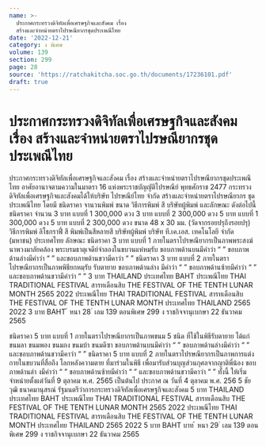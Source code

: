 ```yaml
---
name: >-
  ประกาศกระทรวงดิจิทัลเพื่อเศรษฐกิจและสังคม เรื่อง
  สร้างและจำหน่ายตราไปรษณียากรชุดประเพณีไทย
date: '2022-12-21'
category: ง พิเศษ
volume: 139
section: 299
page: 28
source: 'https://ratchakitcha.soc.go.th/documents/17236101.pdf'
draft: true
---
```


# ประกาศกระทรวงดิจิทัลเพื่อเศรษฐกิจและสังคม เรื่อง สร้างและจำหน่ายตราไปรษณียากรชุดประเพณีไทย

ประกาศกระทรวงดิจิทัลเพื่อเศรษฐกิจและสังคม เรื่อง สร้างและจำหน่ายตราไปรษณียากรชุดประเพณีไทย อาศัยอานาจตามความในมาตรา 16 แห่งพระราชบัญญัติไปรษณีย์ พุทธศักราช 2477 กระทรวงดิจิทัลเพื่อเศรษฐกิจและสังคมได้ให้บริษัท ไปรษณีย์ไทย จำกัด สร้างและจำหน่ายตราไปรษณียากร ชุดประเพณีไทย โดยมี ชนิดราคา จานวนพิมพ์ ขนาด วิธีการพิมพ์ สี บริษัทผู้พิมพ์ และลักษณะ ดังต่อไปนี้ ชนิดราคา จำนวน 3 บาท แบบที่ 1 300,000 ดวง 3 บาท แบบที่ 2 300,000 ดวง 5 บาท แบบที่ 1 300,000 ดวง 5 บาท แบบที่ 2 300,000 ดวง ขนาด 48 x 30 มม. (วัดจากรอยปรุถึงรอยปรุ) วิธีการพิมพ์ ลิโธกราฟี่ สี พิมพ์เป็นสีหลายสี บริษัทผู้พิมพ์ บริษัท ที.เค.เอส. เทคโนโลยี จำกัด (มหาชน) ประเทศไทย ลักษณะ ชนิดราคา 3 บาท แบบที่ 1 ภายในตราไปรษณียากรเป็นภาพพระสงฆ์นาพวงมาลัยคล้อง พระบรมธาตุเจดีย์จำลองในขบวนแห่หมฺรับ ขอบภาพด้านบนมีคำว่า “ ” ขอบภาพด้านล่างมีคำว่า “ ” และขอบภาพด้านขวามีคาว่า “ ” ชนิดราคา 3 บาท แบบที่ 2 ภายในตราไปรษณียากรเป็นภาพพิธียกหมฺรับ รับตายาย ขอบภาพด้านล่าง มีคำว่า “ ” ขอบภาพด้านซ้ายมีคำว่า “ ” และขอบภาพด้านขวามีคำว่า “ ” 3 บาท THAILAND ประเทศไทย BAHT ประเพณีไทย THAI TRADITIONAL FESTIVAL สารทเดือนสิบ THE FESTIVAL OF THE TENTH LUNAR MONTH 2565 2022 ประเพณีไทย THAI TRADITIONAL FESTIVAL สารทเดือนสิบ THE FESTIVAL OF THE TENTH LUNAR MONTH ประเทศไทย THAILAND 2565 2022 3 บาท BAHT ้ หนา 28 ่ เลม 139 ตอนพิเศษ 299 ง ราชกิจจานุเบกษา 22 ธันวาคม 2565

ชนิดราคา 5 บาท แบบที่ 1 ภายในตราไปรษณียากรเป็นภาพขนม 5 ชนิด ที่ใช้ในพิธีรับตายาย ได้แก่ ขนมลา ขนมพอง ขนมกง ขนมบ้า ขนมดีซา ขอบภาพด้านบนมีคำว่า “ ” ขอบภาพด้านล่างมีคำว่า “ ” และขอบภาพด้านขวามีคาว่า “ ” ชนิดราคา 5 บาท แบบที่ 2 ภายในตราไปรษณียากรเป็นภาพการแต่งกายในขบวนที่สื่อถึง โลกหลังความตาย ที่มาร่วมในพิธี เพื่อมารับส่วนบุญส่วนกุศลจากญาติพี่น้อง ขอบภาพด้านล่า งมีคำว่า “ ” ขอบภาพด้านซ้ายมีคำว่า “ ” และขอบภาพด้านขวามีคาว่า “ ” ทั้งนี้ ให้เริ่มจำหน่ายตั้งแต่วันที่ 9 ตุลาคม พ.ศ. 2565 เป็นต้นไป ประกาศ ณ วันที่ 4 ตุลาคม พ.ศ. 256 5 ชัยวุฒิ ธนาคมานุสรณ์ รัฐมนตรีว่าการกระทรวงดิจิทัลเพื่อเศรษฐกิจและสังคม 5 บาท THAILAND ประเทศไทย BAHT ประเพณีไทย THAI TRADITIONAL FESTIVAL สารทเดือนสิบ THE FESTIVAL OF THE TENTH LUNAR MONTH 2565 2022 ประเพณีไทย THAI TRADITIONAL FESTIVAL สารทเดือนสิบ THE FESTIVAL OF THE TENTH LUNAR MONTH ประเทศไทย THAILAND 2565 2022 5 บาท BAHT บาท ้ หนา 29 ่ เลม 139 ตอนพิเศษ 299 ง ราชกิจจานุเบกษา 22 ธันวาคม 2565
